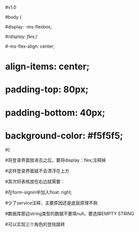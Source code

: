 #v1.0

#body {

#display: -ms-flexbox;

#/*display: flex;*/

#-ms-flex-align: center;

# align-items: center;

# padding-top: 80px;

# padding-bottom: 40px;

# background-color: #f5f5f5;

#}

#将登录界面放进去之后，要将display：flex;注释掉

#这样登录界面就不会漂浮在上方

#其次将表格放在右边就需要：

#在form-signin中加入float: right;

#少了service注释，主要原因还是底层原理不熟

#数据库那边string类型的数据不要填null，要选择EMPTY STRING

#可以实现三个角色的登陆跳转


